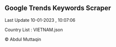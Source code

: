 

## Google Trends Keywords Scraper 
 
Last Update 10-01-2023 , 10:07:06

Country List :
VIETNAM.json



© Abdul Muttaqin 
